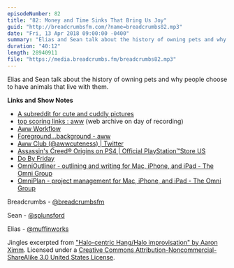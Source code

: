 ```yaml
---
episodeNumber: 82
title: "82: Money and Time Sinks That Bring Us Joy"
guid: "http://breadcrumbsfm.com/?name=breadcrumbs82.mp3"
date: "Fri, 13 Apr 2018 09:00:00 -0400"
summary: "Elias and Sean talk about the history of owning pets and why people choose to have animals that live with them."
duration: "40:12"
length: 28940911
file: "https://media.breadcrumbs.fm/breadcrumbs82.mp3"
---
```

Elias and Sean talk about the history of owning pets and why people choose to have animals that live with them.

**Links and Show Notes**
- [A subreddit for cute and cuddly pictures](https://www.reddit.com/r/aww/)
- [top scoring links : aww](http://web.archive.org/web/20180410003918/https://www.reddit.com/r/aww/top/?sort=top&t=month) (web archive on day of recording)
- [Aww Workflow](https://workflow.is/workflows/74e82ffc9bb14784adf7d7b1127999eb)
- [Foreground...background - aww](https://www.reddit.com/r/aww/comments/843cwg/foregroundbackground/)
- [Aww Club (@awwcuteness) | Twitter](https://twitter.com/awwcuteness)
- [Assassin's Creed® Origins on PS4 | Official PlayStation™Store US](https://store.playstation.com/en-us/product/UP0001-CUSA05855_00-GAMEACEMPIRE0000)
- [Do By Friday](http://www.dobyfriday.com/)
- [OmniOutliner - outlining and writing for Mac, iPhone, and iPad - The Omni Group](https://www.omnigroup.com/omnioutliner/)
- [OmniPlan - project management for Mac, iPhone, and iPad - The Omni Group](https://www.omnigroup.com/omniplan/)

Breadcrumbs - [@breadcrumbsfm](https://twitter.com/breadcrumbsfm)

Sean - [@splunsford](https://twitter.com/splunsford)

Elias - [@muffinworks](https://twitter.com/muffinworks)

Jingles excerpted from ["Halo-centric Hang/Halo improvisation" by Aaron Ximm](http://freemusicarchive.org/music/aaron_ximm/handpans_and_the_hang/). Licensed under a [Creative Commons Attribution-Noncommercial-ShareAlike 3.0 United States License](http://creativecommons.org/licenses/by-nc-sa/3.0/us/).